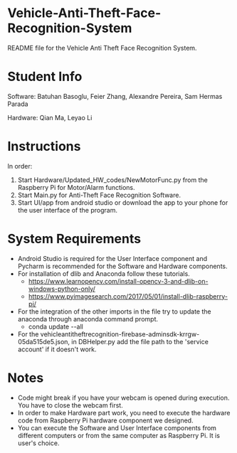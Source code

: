 # Vehicle-Anti-Theft-Face-Recognition-System

README file for the Vehicle Anti Theft Face Recognition System.

# Student Info

Software: Batuhan Basoglu, Feier Zhang, Alexandre Pereira, Sam Hermas Parada

Hardware: Qian Ma, Leyao Li

# Instructions

In order:
1. Start Hardware/Updated_HW_codes/NewMotorFunc.py from the Raspberry Pi for Motor/Alarm functions.
2. Start Main.py for Anti-Theft Face Recognition Software.
3. Start UI/app from android studio or download the app to your phone for the user interface of the program.

# System Requirements

- Android Studio is required for the User Interface component and Pycharm is recommended for the Software and Hardware components.
- For installation of dlib and Anaconda follow these tutorials.
    - https://www.learnopencv.com/install-opencv-3-and-dlib-on-windows-python-only/
    - https://www.pyimagesearch.com/2017/05/01/install-dlib-raspberry-pi/
- For the integration of the other imports in the file try to update the anaconda through 
anaconda command prompt.
    - conda update --all
- For the vehicleantitheftrecognition-firebase-adminsdk-krrgw-05da515de5.json, in DBHelper.py
add the file path to the 'service account' if it doesn't work.

# Notes

- Code might break if you have your webcam is opened during execution. You have to close the webcam first.
- In order to make Hardware part work, you need to execute the hardware code from Raspberry Pi hardware component we designed. 
- You can execute the Software and User Interface components from different computers or from the same computer as Raspberry Pi.
 It is user's choice.